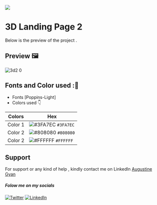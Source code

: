 <img src="https://img.shields.io/badge/Landing%20Pages-Beginner%20Friendly-blue">

# 3D Landing Page 2
Below is the preview of the project .


## Preview :framed_picture:


![3d2 0](https://user-images.githubusercontent.com/43218009/178616048-f7c7316e-3c91-4fc3-a32f-71fde8ed6b63.PNG)


## Fonts and Color used ::art:
- Fonts [Poppins-Light]
- Colors used :point_down:



| Colors             | Hex                                                                |
| ----------------- | ------------------------------------------------------------------ |
|  Color 1| ![#3FA7EC](https://via.placeholder.com/10/3FA7EC/3FA7EC.png) `#3FA7EC` |
|  Color 2| ![#808080](https://via.placeholder.com/10/808080/808080.png) `#808080` |
|  Color 2| ![#FFFFFF](https://via.placeholder.com/10/FFFFFF/FFFFFF.png) `#FFFFFF` |



## Support

For support or any kind of help , kindly contact me on LinkedIn [Augustine Gyan](https://www.linkedin.com/in/augustinegyan/) 

##### Folow me on my socials
<a href="https://www.twitter.com/AugustineGyan7" target="_blank"><img src="https://img.shields.io/badge/Twitter-%230077B5.svg?&style=flat-square&logo=twitter&logoColor=white" alt="Twitter"></a>
<a href="https://www.linkedin.com/in/augustinegyan/" target="_blank"><img src="https://img.shields.io/badge/LinkedIn-%230077B5.svg?&style=flat-square&logo=linkedin&logoColor=white" alt="LinkedIn"></a>

